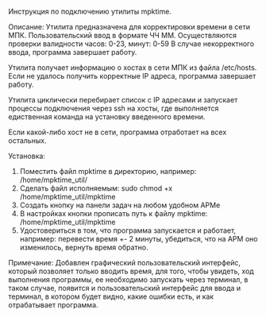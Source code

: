 Инструкция по подключению утилиты mpktime.

Описание:
Утилита предназначена для корректировки времени в сети МПК.
Пользовательский ввод в формате ЧЧ ММ. 
Осуществляются проверки валидности часов: 0-23, минут: 0-59
В случае некорректного ввода, программа завершает работу.

Утилита получает информацию о хостах в сети МПК из файла 
/etc/hosts.
Если не удалось получить корректные IP адреса, программа 
завершает работу.

Утилита циклически перебирает список с IP адресами и запускает 
процессы подключения через ssh на хосты, где выполняется 
едиственная команда на установку введенного времени.

Если какой-либо хост не в сети, программа отработает на всех 
остальных. 

Установка:
1. Поместить файл mpktime в директорию, например: /home/mpktime_util/
2. Сделать файл исполняемым: 
   sudo chmod +x /home/mpktime_util/mpktime
3. Создать кнопку на панели задач на любом удобном АРМе
4. В настройках кнопки прописать путь к файлу mpktime: 
   /home/mpktime_util/mpktime
5. Удостовериться в том, что программа запускается и работает, 
   например: перевести время +- 2 минуты, убедиться, что на АРМ оно 
   изменилось, вернуть время обратно.

Примечание:
Добавлен графический пользовательский интерфейс, который 
позволяет только вводить время, для того, чтобы увидеть, 
ход выполнения программы, ее необходимо запускать через 
терминал, в таком случае, появится и пользовательский интерфейс 
для ввода и терминал, в котором будет видно, какие ошибки есть, 
и как отрабатывает программа.